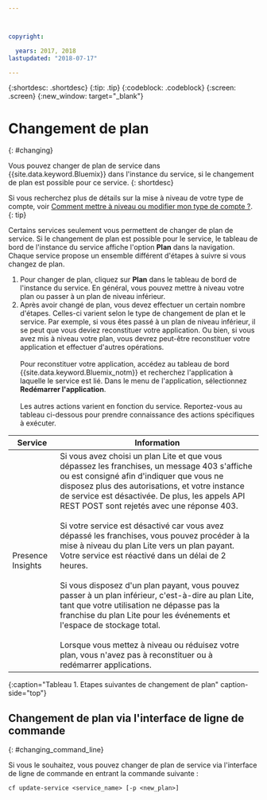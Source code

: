 ```yaml
---



copyright:

  years: 2017, 2018
lastupdated: "2018-07-17"

---
```


{:shortdesc: .shortdesc}
{:tip: .tip}
{:codeblock: .codeblock}
{:screen: .screen}
{:new_window: target="_blank"}

# Changement de plan
{: #changing}

Vous pouvez changer de plan de service dans {{site.data.keyword.Bluemix}} dans l'instance du service, si le changement de plan est possible pour ce service.
{: shortdesc}

Si vous recherchez plus de détails sur la mise à niveau de votre type de compte, voir [Comment mettre à niveau ou modifier mon type de compte ?](/docs/account/account_faq.html#changeacct).
{: tip}

Certains services seulement vous permettent de changer de plan de service. Si le changement de plan est possible pour le service, le tableau de bord de l'instance du service affiche l'option **Plan** dans la navigation. Chaque service propose un
ensemble différent d'étapes à suivre si vous changez de plan.

1. Pour changer de plan, cliquez sur **Plan** dans le tableau de bord de l'instance du service. En général, vous pouvez mettre à niveau votre plan ou passer à un plan de niveau inférieur.
2. Après avoir changé de plan, vous devez effectuer un certain nombre d'étapes. Celles-ci varient selon le type de changement de plan et le service. Par
exemple, si vous êtes passé à un plan de niveau inférieur, il se peut que vous deviez reconstituer votre application. Ou bien, si vous avez mis à niveau votre plan, vous
devrez peut-être reconstituer votre application et effectuer d'autres opérations.<br/><br/>Pour reconstituer votre application, accédez au tableau de bord {{site.data.keyword.Bluemix_notm}} et recherchez l'application à laquelle le service est lié. Dans le menu de l'application, sélectionnez **Redémarrer l'application**.<br/><br/>Les autres actions varient en fonction du service. Reportez-vous au tableau ci-dessous pour prendre connaissance des actions spécifiques à
exécuter.

|Service |	Information|
|--------|-------------|
|Presence Insights 	|Si vous avez choisi un plan Lite et que vous dépassez les franchises, un message 403 s'affiche ou est consigné afin d'indiquer que vous ne disposez plus des autorisations, et votre instance de service est désactivée. De plus, les appels API REST POST sont rejetés avec une réponse 403.<br/><br/>Si votre service est désactivé car vous avez dépassé les franchises, vous pouvez procéder à la mise à niveau du plan Lite vers un plan payant. Votre service est réactivé dans un délai de 2 heures.<br/><br/>Si vous disposez d'un plan payant, vous pouvez passer à un plan inférieur, c'est-à-dire au plan Lite, tant que votre utilisation ne dépasse pas la franchise du plan Lite pour les événements et l'espace de stockage total.<br/><br/>Lorsque vous mettez à niveau ou réduisez votre plan, vous n'avez pas à reconstituer ou à redémarrer applications.|
{:caption="Tableau 1. Etapes suivantes de changement de plan" caption-side="top"}

## Changement de plan via l'interface de ligne de commande
{: #changing_command_line}

Si vous le souhaitez, vous pouvez changer de plan de service via l'interface de ligne de commande en entrant la commande suivante :
```
cf update-service <service_name> [-p <new_plan>]
```
